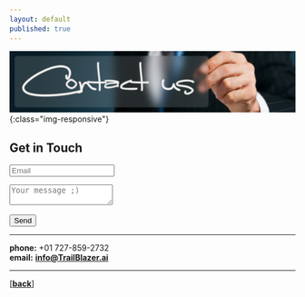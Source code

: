```yaml
---
layout: default
published: true
---
```

![TrailBlazer.ai Data Science Contact Banner](/assets/images/deep_learning_contact.png){:class="img-responsive"}
## Get in Touch
<form
  action="https://formspree.io/mnqabgpb"
  method="POST"
>
<p>
  <label>
    <input type="text" name="_replyto" placeholder="Email">
  </label>
</p>
<p>
  <label>
    <textarea name="message" placeholder="Your message ;)"></textarea>
  </label>
</p>

  <button type="submit">Send</button>
</form>

* * *

**phone:** +01 727-859-2732<br>
**email:** <a href="mailto:info@TrailBlazer.ai?subject=TrailBlazer.ai Contact Form Submission">**info@TrailBlazer.ai**</a>
* * *

[[**back**]](./)
